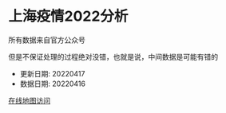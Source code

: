 # 上海疫情2022分析

所有数据来自官方公众号

但是不保证处理的过程绝对没错，也就是说，中间数据是可能有错的

- 更新日期: 20220417
- 数据日期: 20220416

[在线地图访问](https://qhduan.github.io/sh-cov/)
